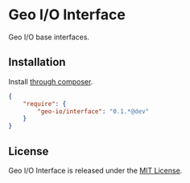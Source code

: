 Geo I/O Interface
=================

Geo I/O base interfaces.

Installation
------------

Install [through composer](http://getcomposer.org).

```json
{
    "require": {
        "geo-io/interface": "0.1.*@dev"
    }
}
```

License
-------

Geo I/O Interface is released under the [MIT License](LICENSE).
